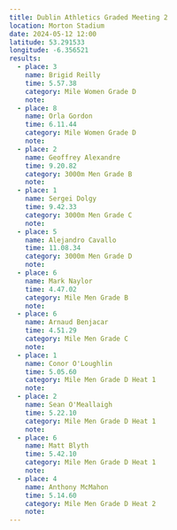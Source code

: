 ```yaml
---
title: Dublin Athletics Graded Meeting 2 
location: Morton Stadium
date: 2024-05-12 12:00
latitude: 53.291533 
longitude: -6.356521
results:
  - place: 3
    name: Brigid Reilly
    time: 5.57.38
    category: Mile Women Grade D
    note: 
  - place: 8
    name: Orla Gordon
    time: 6.11.44
    category: Mile Women Grade D
    note: 
  - place: 2
    name: Geoffrey Alexandre
    time: 9.20.82
    category: 3000m Men Grade B
    note: 
  - place: 1
    name: Sergei Dolgy
    time: 9.42.33
    category: 3000m Men Grade C
    note: 
  - place: 5
    name: Alejandro Cavallo
    time: 11.08.34
    category: 3000m Men Grade D
    note: 
  - place: 6
    name: Mark Naylor
    time: 4.47.02
    category: Mile Men Grade B
    note: 
  - place: 6
    name: Arnaud Benjacar
    time: 4.51.29 
    category: Mile Men Grade C 
    note: 
  - place: 1
    name: Conor O'Loughlin
    time: 5.05.60
    category: Mile Men Grade D Heat 1
    note:
  - place: 2
    name: Sean O'Meallaigh
    time: 5.22.10
    category: Mile Men Grade D Heat 1
    note:
  - place: 6
    name: Matt Blyth
    time: 5.42.10
    category: Mile Men Grade D Heat 1
    note:
  - place: 4
    name: Anthony McMahon
    time: 5.14.60 
    category: Mile Men Grade D Heat 2
    note:
---
```

